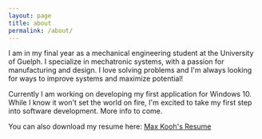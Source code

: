 ```yaml
---
layout: page
title: about
permalink: /about/
---
```


I am in my final year as a mechanical engineering student at the University of Guelph.  I specialize in mechatronic systems, with a passion for manufacturing and design.  I love solving problems and I'm always looking for ways to improve systems and maximize potential!

Currently I am working on developing my first application for Windows 10.  While I know it won't set the world on fire, I'm excited to take my first step into software development.  More info to come.

You can also download my resume here:  [Max Kooh's Resume][1]

[1]:/download/MaxKoohResume.pdf
